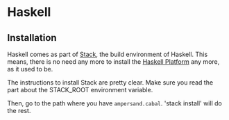 # Haskell


## Installation
Haskell comes as part of [Stack](http://haskellstack.org), the build environment of Haskell. This means, there is no need any more to install the [Haskell Platform](https://www.haskell.org/platform/) any more, as it used to be. 

The instructions to install Stack are pretty clear. Make sure you read the part about the STACK_ROOT environment variable. 

Then, go to the path where you have ```ampersand.cabal```. 'stack install' will do the rest.

